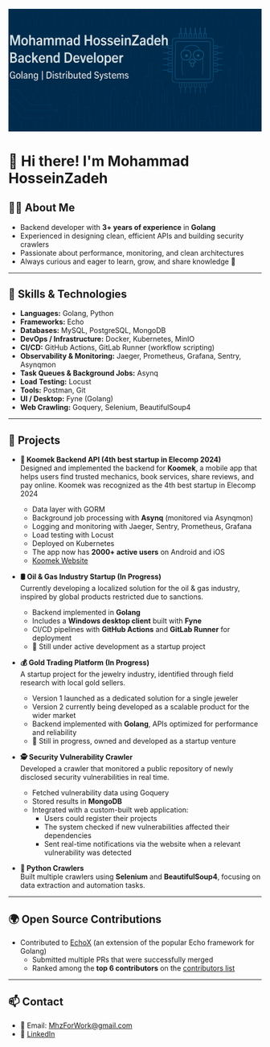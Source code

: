 ![Banner](./assets/banner.png)

# 👋 Hi there! I'm Mohammad HosseinZadeh

## 🧑‍💻 About Me
- Backend developer with **3+ years of experience** in **Golang**
- Experienced in designing clean, efficient APIs and building security crawlers
- Passionate about performance, monitoring, and clean architectures
- Always curious and eager to learn, grow, and share knowledge 🚀

---

## 🔧 Skills & Technologies
- **Languages:** Golang, Python
- **Frameworks:** Echo
- **Databases:** MySQL, PostgreSQL, MongoDB
- **DevOps / Infrastructure:** Docker, Kubernetes, MinIO
- **CI/CD:** GitHub Actions, GitLab Runner (workflow scripting)
- **Observability & Monitoring:** Jaeger, Prometheus, Grafana, Sentry, Asynqmon
- **Task Queues & Background Jobs:** Asynq
- **Load Testing:** Locust
- **Tools:** Postman, Git
- **UI / Desktop:** Fyne (Golang)
- **Web Crawling:** Goquery, Selenium, BeautifulSoup4
---

## 📌 Projects
- **🚗 Koomek Backend API (4th best startup in Elecomp 2024)**  
  Designed and implemented the backend for **Koomek**, a mobile app that helps users find trusted mechanics, book services, share reviews, and pay online.
  Koomek was recognized as the 4th best startup in Elecomp 2024
    - Data layer with GORM
    - Background job processing with **Asynq** (monitored via Asynqmon)
    - Logging and monitoring with Jaeger, Sentry, Prometheus, Grafana
    - Load testing with Locust
    - Deployed on Kubernetes
    - The app now has **2000+ active users** on Android and iOS
    - [Koomek Website](https://koomek.com/)


- **🛢️ Oil & Gas Industry Startup (In Progress)**  
  Currently developing a localized solution for the oil & gas industry, inspired by global products restricted due to sanctions.
    - Backend implemented in **Golang**
    - Includes a **Windows desktop client** built with **Fyne**
    - CI/CD pipelines with **GitHub Actions** and **GitLab Runner** for deployment
    - 🚀 Still under active development as a startup project


- **💰 Gold Trading Platform (In Progress)**  
  A startup project for the jewelry industry, identified through field research with local gold sellers.
    - Version 1 launched as a dedicated solution for a single jeweler
    - Version 2 currently being developed as a scalable product for the wider market
    - Backend implemented with **Golang**, APIs optimized for performance and reliability
    - 🚀 Still in progress, owned and developed as a startup venture


- **🕵️ Security Vulnerability Crawler**  
  Developed a crawler that monitored a public repository of newly disclosed security vulnerabilities in real time.
    - Fetched vulnerability data using Goquery
    - Stored results in **MongoDB**
    - Integrated with a custom-built web application:
        - Users could register their projects
        - The system checked if new vulnerabilities affected their dependencies
        - Sent real-time notifications via the website when a relevant vulnerability was detected


- **🐍 Python Crawlers**  
  Built multiple crawlers using **Selenium** and **BeautifulSoup4**, focusing on data extraction and automation tasks.

---

## 🌍 Open Source Contributions
- Contributed to [EchoX](https://github.com/labstack/echox) (an extension of the popular Echo framework for Golang)
    - Submitted multiple PRs that were successfully merged
    - Ranked among the **top 6 contributors** on the [contributors list](https://github.com/labstack/echox/graphs/contributors)

---

## 📫 Contact
- 📧 Email: MhzForWork@gmail.com
- 💼 [LinkedIn](https://www.linkedin.com/in/mohammad-hosseinzadeh-a05560196/)  
